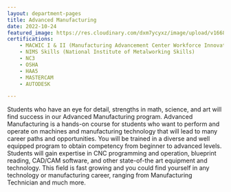 ```yaml
---
layout: department-pages
title: Advanced Manufacturing
date: 2022-10-24
featured_image: https://res.cloudinary.com/dxm7ycyxz/image/upload/v1668016931/2022/04/minku-kang-aCniNTiIFd8-unsplash-2-1-1536x1023_uf3p7w.jpg
certifications:
    - MACWIC I & II (Manufacturing Advancement Center Workforce Innovation Collaborative Level 1 & 2)
    - NIMS Skills (National Institute of Metalworking Skills)
    - NC3
    - OSHA
    - HAA5
    - MASTERCAM
    - AUTODESK

---
```


Students who have an eye for detail, strengths in math, science, and art will find success in our Advanced Manufacturing program. Advanced Manufacturing is a hands-on course for students who want to perform and operate on machines and manufacturing technology that will lead to many career paths and opportunities. You will be trained in a diverse and well equipped program to obtain competency from beginner to advanced levels. Students will gain expertise in CNC programming and operation, blueprint reading, CAD/CAM software, and other state-of-the art equipment and technology. This field is fast growing and you could find yourself in any technology or manufacturing career, ranging from Manufacturing Technician and much more.